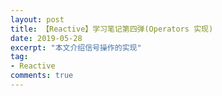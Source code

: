 ```yaml
---
layout: post
title: 【Reactive】学习笔记第四弹(Operators 实现)
date: 2019-05-28
excerpt: "本文介绍信号操作的实现"
tag: 
- Reactive
comments: true
---
```



